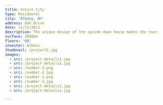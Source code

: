 ```yaml
---
title: Future City
type: Residental
city: 'Albany, NY'
address: Oak Drive
date: 11/11/2011
description: The unique design of the upside down house makes the tourists go crazy !!!
surface: 2000km
floors: '69'
investor: Albani
thumbnail: /project2.jpg
images:
  - src: /project-details1.jpg
  - src: /project-details2.jpg
  - src: /number-3.png
  - src: /number-2.jpg
  - src: /number-3.png
  - src: /number-2.jpg
  - src: /project-details2.jpg
  - src: /project-details1.jpg

---
```

